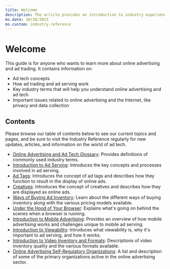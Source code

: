 ```yaml
---
title: Welcome
description: The article provides an introduction to industry experience, focusing on online advertising and ad trading.
ms.date: 10/28/2023
ms.custom: industry-reference
---
```


# Welcome

This guide is for anyone who wants to learn more about online advertising and ad trading. It contains information on:

- Ad tech concepts
- How ad trading and ad serving work
- Key industry terms that will help you understand online advertising and ad tech
- Important issues related to online advertising and the Internet, like privacy and data collection
  
## Contents

Please browse our table of contents below to see our current topics and pages, and be sure to visit the Industry Reference regularly for new updates, articles, and information on the world of ad tech.

- [Online Advertising and Ad Tech Glossary](online-advertising-and-ad-tech-glossary.md):
   Provides definitions of commonly used industry terms.
- [Introduction to Ad Serving](introduction-to-ad-serving.md): Introduces the key concepts and processes involved in ad serving.
- [Ad Tags](ad-tags.md): Introduces the concept of ad tags and describes how they function to result in the display of online ads.
- [Creatives](creatives.md): Introduces the concept of creatives and describes how they are displayed as online ads.
- [Ways of Buying Ad Inventory](ways-of-buying-ad-inventory.md): Learn about the different ways of buying inventory along with the various pricing models available.
- [Under the Hood of Your Browser](under-the-hood-of-your-browser.md): Explains what's going on behind the scenes when a browser is running.
- [Introduction to Mobile Advertising](introduction-to-mobile-advertising.md): Provides an overview of how mobile advertising works and challenges unique to mobile ad serving.
- [Introduction to Viewability](introduction-to-viewability.md): Introduces what viewability is, why it's important to ad serving, and how it works.
- [Introduction to Video Inventory and Formats](introduction-to-video-inventory-and-formats.md): Descriptions of video inventory quality and the various formats available.
- [Online Advertising Self-Regulatory Organizations](online-advertising-self-regulatory-organizations.md): A list and description of some of the primary organizations active in the online advertising sector.
